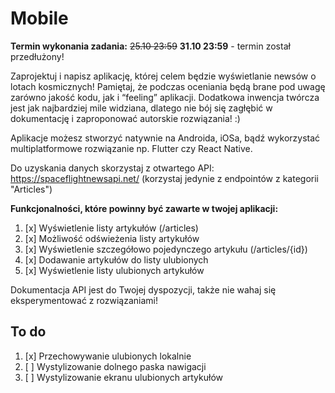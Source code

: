 # Mobile

**Termin wykonania zadania:** <del>25.10 23:59</del> **31.10 23:59** - termin został przedłużony!

Zaprojektuj i napisz aplikację, której celem będzie wyświetlanie newsów o lotach kosmicznych! Pamiętaj, że podczas oceniania będą brane pod uwagę zarówno jakość kodu, jak i “feeling” aplikacji. Dodatkowa inwencja twórcza jest jak najbardziej mile widziana, dlatego nie bój się zagłębić w dokumentację i zaproponować autorskie rozwiązania! :)

Aplikacje możesz stworzyć natywnie na Androida, iOSa, bądź wykorzystać multiplatformowe rozwiązanie np. Flutter czy React Native.

Do uzyskania danych skorzystaj z otwartego API: https://spaceflightnewsapi.net/ (korzystaj jedynie z endpointów z kategorii "Articles")

**Funkcjonalności, które powinny być zawarte w twojej aplikacji:**

1. [x] Wyświetlenie listy artykułów (/articles)
2. [x] Możliwość odświeżenia listy artykułów
3. [x] Wyświetlenie szczegółowo pojedynczego artykułu (/articles/{id})
4. [x] Dodawanie artykułów do listy ulubionych
5. [x] Wyświetlenie listy ulubionych artykułów

Dokumentacja API jest do Twojej dyspozycji, także nie wahaj się eksperymentować z rozwiązaniami!

## To do

1. [x] Przechowywanie ulubionych lokalnie
2. [ ] Wystylizowanie dolnego paska nawigacji
3. [ ] Wystylizowanie ekranu ulubionych artykułów
